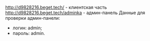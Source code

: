 http://d9828216.beget.tech/ - клиентская часть
http://d9828216.beget.tech/adminka - админ-панель
Данные для проверки админ-панели: 
- логин: admin;
- пароль: admin.

